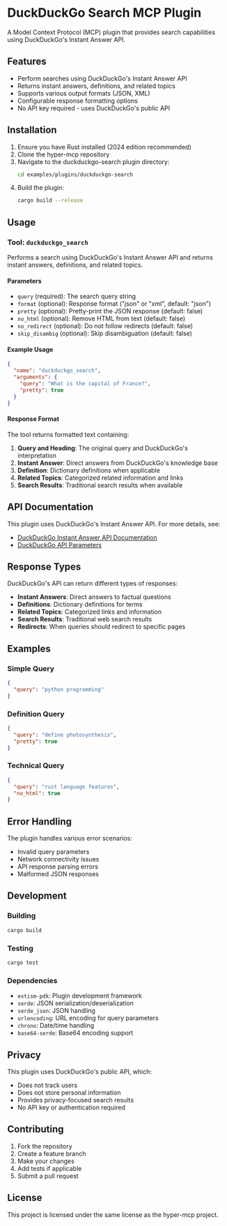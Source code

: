 # DuckDuckGo Search MCP Plugin

A Model Context Protocol (MCP) plugin that provides search capabilities using DuckDuckGo's Instant Answer API.

## Features

- Perform searches using DuckDuckGo's Instant Answer API
- Returns instant answers, definitions, and related topics
- Supports various output formats (JSON, XML)
- Configurable response formatting options
- No API key required - uses DuckDuckGo's public API

## Installation

1. Ensure you have Rust installed (2024 edition recommended)
2. Clone the hyper-mcp repository
3. Navigate to the duckduckgo-search plugin directory:
   ```bash
   cd examples/plugins/duckduckgo-search
   ```
4. Build the plugin:
   ```bash
   cargo build --release
   ```

## Usage

### Tool: `duckduckgo_search`

Performs a search using DuckDuckGo's Instant Answer API and returns instant answers, definitions, and related topics.

#### Parameters

- `query` (required): The search query string
- `format` (optional): Response format ("json" or "xml", default: "json")
- `pretty` (optional): Pretty-print the JSON response (default: false)
- `no_html` (optional): Remove HTML from text (default: false)
- `no_redirect` (optional): Do not follow redirects (default: false)
- `skip_disambig` (optional): Skip disambiguation (default: false)

#### Example Usage

```json
{
  "name": "duckduckgo_search",
  "arguments": {
    "query": "What is the capital of France?",
    "pretty": true
  }
}
```

#### Response Format

The tool returns formatted text containing:

1. **Query and Heading**: The original query and DuckDuckGo's interpretation
2. **Instant Answer**: Direct answers from DuckDuckGo's knowledge base
3. **Definition**: Dictionary definitions when applicable
4. **Related Topics**: Categorized related information and links
5. **Search Results**: Traditional search results when available

## API Documentation

This plugin uses DuckDuckGo's Instant Answer API. For more details, see:
- [DuckDuckGo Instant Answer API Documentation](https://duckduckgo.com/api)
- [DuckDuckGo API Parameters](https://api.duckduckgo.com/)

## Response Types

DuckDuckGo's API can return different types of responses:

- **Instant Answers**: Direct answers to factual questions
- **Definitions**: Dictionary definitions for terms
- **Related Topics**: Categorized links and information
- **Search Results**: Traditional web search results
- **Redirects**: When queries should redirect to specific pages

## Examples

### Simple Query
```json
{
  "query": "python programming"
}
```

### Definition Query
```json
{
  "query": "define photosynthesis",
  "pretty": true
}
```

### Technical Query
```json
{
  "query": "rust language features",
  "no_html": true
}
```

## Error Handling

The plugin handles various error scenarios:

- Invalid query parameters
- Network connectivity issues
- API response parsing errors
- Malformed JSON responses

## Development

### Building

```bash
cargo build
```

### Testing

```bash
cargo test
```

### Dependencies

- `extism-pdk`: Plugin development framework
- `serde`: JSON serialization/deserialization
- `serde_json`: JSON handling
- `urlencoding`: URL encoding for query parameters
- `chrono`: Date/time handling
- `base64-serde`: Base64 encoding support

## Privacy

This plugin uses DuckDuckGo's public API, which:
- Does not track users
- Does not store personal information
- Provides privacy-focused search results
- No API key or authentication required

## Contributing

1. Fork the repository
2. Create a feature branch
3. Make your changes
4. Add tests if applicable
5. Submit a pull request

## License

This project is licensed under the same license as the hyper-mcp project.